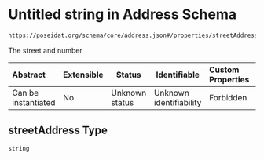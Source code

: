 # Untitled string in Address Schema

```txt
https://poseidat.org/schema/core/address.json#/properties/streetAddress
```

The street and number


| Abstract            | Extensible | Status         | Identifiable            | Custom Properties | Additional Properties | Access Restrictions | Defined In                                                         |
| :------------------ | ---------- | -------------- | ----------------------- | :---------------- | --------------------- | ------------------- | ------------------------------------------------------------------ |
| Can be instantiated | No         | Unknown status | Unknown identifiability | Forbidden         | Allowed               | none                | [address.json\*](schemas/core/address.json "open original schema") |

## streetAddress Type

`string`
